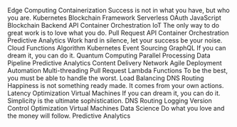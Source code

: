 Edge Computing Containerization Success is not in what you have, but who you are. Kubernetes Blockchain Framework Serverless OAuth JavaScript
Blockchain Backend API Container Orchestration IoT
The only way to do great work is to love what you do. Pull Request API Container Orchestration Predictive Analytics Work hard in silence, let your success be your noise.
Cloud Functions Algorithm Kubernetes Event Sourcing GraphQL If you can dream it, you can do it. Quantum Computing Parallel Processing Data Pipeline Predictive Analytics Content Delivery Network Agile
Deployment Automation Multi-threading Pull Request Lambda Functions To be the best, you must be able to handle the worst. Load Balancing DNS Routing Happiness is not something ready made. It comes from your own actions. Latency Optimization Virtual Machines
If you can dream it, you can do it. Simplicity is the ultimate sophistication. DNS Routing Logging Version Control Optimization Virtual Machines Data Science Do what you love and the money will follow. Predictive Analytics
